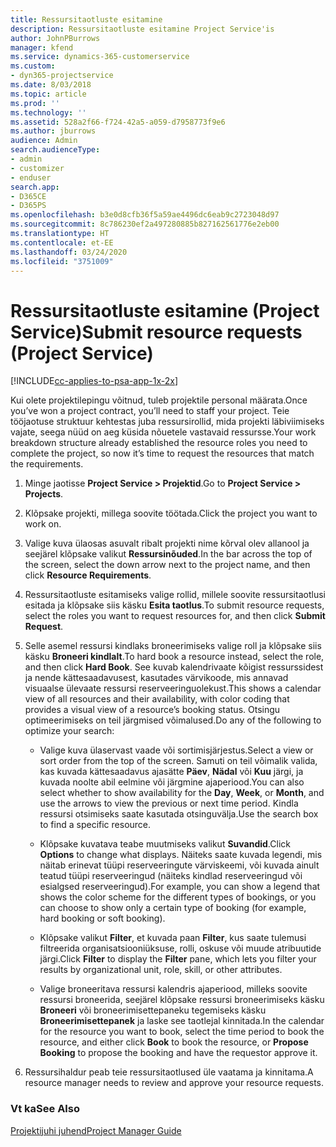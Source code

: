 ```yaml
---
title: Ressursitaotluste esitamine
description: Ressursitaotluste esitamine Project Service'is
author: JohnPBurrows
manager: kfend
ms.service: dynamics-365-customerservice
ms.custom:
- dyn365-projectservice
ms.date: 8/03/2018
ms.topic: article
ms.prod: ''
ms.technology: ''
ms.assetid: 528a2f66-f724-42a5-a059-d7958773f9e6
ms.author: jburrows
audience: Admin
search.audienceType:
- admin
- customizer
- enduser
search.app:
- D365CE
- D365PS
ms.openlocfilehash: b3e0d8cfb36f5a59ae4496dc6eab9c2723048d97
ms.sourcegitcommit: 8c786230ef2a497280885b827162561776e2eb00
ms.translationtype: HT
ms.contentlocale: et-EE
ms.lasthandoff: 03/24/2020
ms.locfileid: "3751009"
---
```

# <a name="submit-resource-requests-project-service"></a><span data-ttu-id="c9c42-103">Ressursitaotluste esitamine (Project Service)</span><span class="sxs-lookup"><span data-stu-id="c9c42-103">Submit resource requests (Project Service)</span></span>

[!INCLUDE[cc-applies-to-psa-app-1x-2x](../includes/cc-applies-to-psa-app-1x-2x.md)]

<span data-ttu-id="c9c42-104">Kui olete projektilepingu võitnud, tuleb projektile personal määrata.</span><span class="sxs-lookup"><span data-stu-id="c9c42-104">Once you’ve won a project contract, you’ll need to staff your project.</span></span> <span data-ttu-id="c9c42-105">Teie tööjaotuse struktuur kehtestas juba ressursirollid, mida projekti läbiviimiseks vajate, seega nüüd on aeg küsida nõuetele vastavaid ressursse.</span><span class="sxs-lookup"><span data-stu-id="c9c42-105">Your work breakdown structure already established the resource roles you need to complete the project, so now it’s time to request the resources that match the requirements.</span></span>  
  
1.  <span data-ttu-id="c9c42-106">Minge jaotisse **Project Service > Projektid**.</span><span class="sxs-lookup"><span data-stu-id="c9c42-106">Go to **Project Service > Projects**.</span></span>  
  
2.  <span data-ttu-id="c9c42-107">Klõpsake projekti, millega soovite töötada.</span><span class="sxs-lookup"><span data-stu-id="c9c42-107">Click the project you want to work on.</span></span>  
  
3.  <span data-ttu-id="c9c42-108">Valige kuva ülaosas asuvalt ribalt projekti nime kõrval olev allanool ja seejärel klõpsake valikut **Ressursinõuded**.</span><span class="sxs-lookup"><span data-stu-id="c9c42-108">In the bar across the top of the screen, select the down arrow next to the project name, and then click **Resource Requirements**.</span></span>  
  
4.  <span data-ttu-id="c9c42-109">Ressursitaotluste esitamiseks valige rollid, millele soovite ressursitaotlusi esitada ja klõpsake siis käsku **Esita taotlus**.</span><span class="sxs-lookup"><span data-stu-id="c9c42-109">To submit resource requests, select the roles you want to request resources for, and then click **Submit Request**.</span></span>  
  
5.  <span data-ttu-id="c9c42-110">Selle asemel ressursi kindlaks broneerimiseks valige roll ja klõpsake siis käsku **Broneeri kindlalt**.</span><span class="sxs-lookup"><span data-stu-id="c9c42-110">To hard book a resource instead, select the role, and then click **Hard Book**.</span></span> <span data-ttu-id="c9c42-111">See kuvab kalendrivaate kõigist ressurssidest ja nende kättesaadavusest, kasutades värvikoode, mis annavad visuaalse ülevaate ressursi reserveeringuolekust.</span><span class="sxs-lookup"><span data-stu-id="c9c42-111">This shows a calendar view of all resources and their availability, with color coding that provides a visual view of a resource’s booking status.</span></span> <span data-ttu-id="c9c42-112">Otsingu optimeerimiseks on teil järgmised võimalused.</span><span class="sxs-lookup"><span data-stu-id="c9c42-112">Do any of the following to optimize your search:</span></span>  
  
    -   <span data-ttu-id="c9c42-113">Valige kuva ülaservast vaade või sortimisjärjestus.</span><span class="sxs-lookup"><span data-stu-id="c9c42-113">Select a view or sort order from the top of the screen.</span></span> <span data-ttu-id="c9c42-114">Samuti on teil võimalik valida, kas kuvada kättesaadavus ajasätte **Päev**, **Nädal** või **Kuu** järgi, ja kuvada noolte abil eelmine või järgmine ajaperiood.</span><span class="sxs-lookup"><span data-stu-id="c9c42-114">You can also select whether to show availability for the **Day**, **Week**, or **Month**, and use the arrows to view the previous or next time period.</span></span> <span data-ttu-id="c9c42-115">Kindla ressursi otsimiseks saate kasutada otsinguvälja.</span><span class="sxs-lookup"><span data-stu-id="c9c42-115">Use the search box to find a specific resource.</span></span>  
  
    -   <span data-ttu-id="c9c42-116">Klõpsake kuvatava teabe muutmiseks valikut **Suvandid**.</span><span class="sxs-lookup"><span data-stu-id="c9c42-116">Click **Options** to change what displays.</span></span> <span data-ttu-id="c9c42-117">Näiteks saate kuvada legendi, mis näitab erinevat tüüpi reserveeringute värviskeemi, või kuvada ainult teatud tüüpi reserveeringud (näiteks kindlad reserveeringud või esialgsed reserveeringud).</span><span class="sxs-lookup"><span data-stu-id="c9c42-117">For example, you can show a legend that shows the color scheme for the different types of bookings, or you can choose to show only a certain type of booking (for example, hard booking or soft booking).</span></span>  
  
    -   <span data-ttu-id="c9c42-118">Klõpsake valikut **Filter**, et kuvada paan **Filter**, kus saate tulemusi filtreerida organisatsiooniüksuse, rolli, oskuse või muude atribuutide järgi.</span><span class="sxs-lookup"><span data-stu-id="c9c42-118">Click **Filter** to display the **Filter** pane, which lets you filter your results by organizational unit, role, skill, or other attributes.</span></span>  
  
    -   <span data-ttu-id="c9c42-119">Valige broneeritava ressursi kalendris ajaperiood, milleks soovite ressursi broneerida, seejärel klõpsake ressursi broneerimiseks käsku **Broneeri** või broneerimisettepaneku tegemiseks käsku **Broneerimisettepanek** ja laske see taotlejal kinnitada.</span><span class="sxs-lookup"><span data-stu-id="c9c42-119">In the calendar for the resource you want to book, select the time period to book the resource, and either click **Book** to book the resource, or **Propose Booking** to propose the booking and have the requestor approve it.</span></span>  
  
6.  <span data-ttu-id="c9c42-120">Ressursihaldur peab teie ressursitaotlused üle vaatama ja kinnitama.</span><span class="sxs-lookup"><span data-stu-id="c9c42-120">A resource manager needs to review and approve your resource requests.</span></span>  
  
### <a name="see-also"></a><span data-ttu-id="c9c42-121">Vt ka</span><span class="sxs-lookup"><span data-stu-id="c9c42-121">See Also</span></span>  
 [<span data-ttu-id="c9c42-122">Projektijuhi juhend</span><span class="sxs-lookup"><span data-stu-id="c9c42-122">Project Manager Guide</span></span>](../project-service/project-manager-guide.md)
